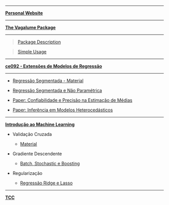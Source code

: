 ***
[**Personal Website**](https://brunaw.netlify.com/)

***
[**The Vagalume Package**](https://github.com/brunaw/vagalumeR)

***
  > [Package Description](https://brunaw.github.io/vagalume/README.html)
  
  > [Simple Usage](https://brunaw.github.io/vagalume/vagalumeR.html)

***

[**ce092 - Extensões de Modelos de Regressão**](https://github.com/brunaw/ce092)

***
+ [Regressão Segmentada - Material](https://brunaw.github.io/Ext/pw.html)

+ [Regressão Segmentada e Não Paramétrica](https://brunaw.github.io/Ext/t1.html)

+ [Paper: Confiabilidade e Precisão na Estimação de Médias](https://brunaw.github.io/Ext/artigo_singer.html)

+ [Paper: Inferência em Modelos Heterocedásticos](https://brunaw.github.io/Ext/het.html)

***

[**Introdução ao Machine Learning**](https://github.com/brunaw/IMC)

+ Validação Cruzada
  + [Material](https://brunaw.github.io/ML/cv.html)

+ Gradiente Descendente 
  + [Batch, Stochastic e Boosting](https://brunaw.github.io/ML/grad.html)
  
+ Regularização 
  + [Regressão Ridge e Lasso](https://brunaw.github.io/ML/reg.html)

***

[**TCC**](https://brunaw.github.io/TCC/analise.html)
